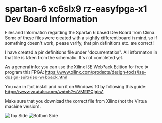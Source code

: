 # spartan-6 xc6slx9 rz-easyfpga-x1 Dev Board Information
Files and Information regarding the Spartan 6 based Dev Board from China.
Some of these files were created with a slightly different board in mind,
so if something doesn't work, please verify, that pin definitions etc. are correct!

I have created a pin definitions file under "documentation". All information in that file is taken from the schematic.
It's not completed yet.

As a general info: you can use the Xilinx ISE WebPack Edition for free to program this FPGA: https://www.xilinx.com/products/design-tools/ise-design-suite/ise-webpack.html

You can in fact install and run it on Windows 10 by following this guide: https://www.youtube.com/watch?v=VMEIPCjqinA

Make sure that you download the correct file from Xilinx (not the Virtual machine version).

![Top Side][top]
![Bottom Side][bottom]

[top]:https://raw.githubusercontent.com/wilhelmzeuschner/spartan-6-xc6slx9-rz-easyfpga-x1/master/images/board%20top.jpg
[bottom]:https://raw.githubusercontent.com/wilhelmzeuschner/spartan-6-xc6slx9-rz-easyfpga-x1/master/images/board%20bottom.jpg
